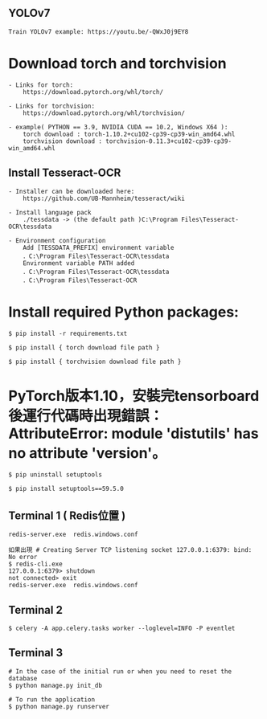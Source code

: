 ## YOLOv7

    Train YOLOv7 example: https://youtu.be/-QWxJ0j9EY8


# Download torch and torchvision

    - Links for torch:
        https://download.pytorch.org/whl/torch/

    - Links for torchvision:
        https://download.pytorch.org/whl/torchvision/

    - example( PYTHON == 3.9, NVIDIA CUDA == 10.2, Windows X64 ):
        torch download : torch-1.10.2+cu102-cp39-cp39-win_amd64.whl
        torchvision download : torchvision-0.11.3+cu102-cp39-cp39-win_amd64.whl


## Install Tesseract-OCR

    - Installer can be downloaded here:
        https://github.com/UB-Mannheim/tesseract/wiki

    - Install language pack
        ./tessdata -> (the default path )C:\Program Files\Tesseract-OCR\tessdata

    - Environment configuration
        Add [TESSDATA_PREFIX] environment variable
        ．C:\Program Files\Tesseract-OCR\tessdata
        Environment variable PATH added
        ．C:\Program Files\Tesseract-OCR\tessdata
        ．C:\Program Files\Tesseract-OCR

# Install required Python packages:

    $ pip install -r requirements.txt

    $ pip install { torch download file path }

    $ pip install { torchvision download file path }


# PyTorch版本1.10，安裝完tensorboard後運行代碼時出現錯誤：AttributeError: module 'distutils' has no attribute 'version'。

    $ pip uninstall setuptools

    $ pip install setuptools==59.5.0



## Terminal 1 ( Redis位置 )

    redis-server.exe  redis.windows.conf

    如果出現 # Creating Server TCP listening socket 127.0.0.1:6379: bind: No error
    $ redis-cli.exe
    127.0.0.1:6379> shutdown
    not connected> exit
    redis-server.exe  redis.windows.conf

## Terminal 2

    $ celery -A app.celery.tasks worker --loglevel=INFO -P eventlet

## Terminal 3

    # In the case of the initial run or when you need to reset the database
    $ python manage.py init_db
    
    # To run the application
    $ python manage.py runserver
